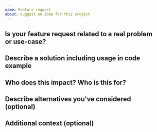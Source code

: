 ```yaml
---
name: Feature request
about: Suggest an idea for this project
---
```


## Is your feature request related to a real problem or use-case?
<!-- A clear description of your problem or use-case-->

## Describe a solution including usage in code example
<!-- A clear description of the solution including usage with complete code examples, nicely formatted with "```ts" tags (especially if that's a new api proposal) -->

## Who does this impact? Who is this for?
<!-- Who is this for? All users? TypeScript users? Yourself? People using X, Y, Z, etc.? -->

## Describe alternatives you've considered (optional)
<!-- A clear and concise description of any alternative solutions or workaround you've considered  -->

## Additional context (optional)
<!-- Add any other stuff you need, like links or related issues -->
